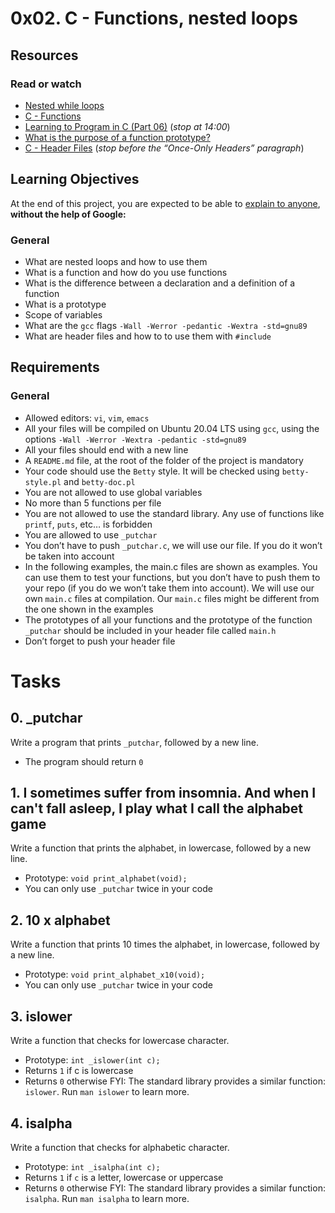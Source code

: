 # 0x02. C - Functions, nested loops

## Resources
### Read or watch
* [Nested while loops](https://www.youtube.com/watch?v=Z3iGeQ1gIss)
* [C - Functions](https://www.tutorialspoint.com/cprogramming/c_functions.htm)
* [Learning to Program in C (Part 06)](https://www.youtube.com/watch?v=qMlnFwYdqIw) (*stop at 14:00*)
* [What is the purpose of a function prototype?](https://www.geeksforgeeks.org/what-is-the-purpose-of-a-function-prototype/)
* [C - Header Files](https://www.tutorialspoint.com/cprogramming/c_header_files.htm) (*stop before the “Once-Only Headers” paragraph*)

## Learning Objectives
At the end of this project, you are expected to be able to [explain to anyone](https://fs.blog/feynman-learning-technique/?fbclid=IwAR2K5_BGPVo0QjJXkOIIqNsqcXK4lTskPWJvA0asKQIGtCPWaQBdKmj1Ztg), **without the help of Google:**
### General
* What are nested loops and how to use them
* What is a function and how do you use functions
* What is the difference between a declaration and a definition of a function
* What is a prototype
* Scope of variables
* What are the ``gcc`` flags ``-Wall -Werror -pedantic -Wextra -std=gnu89``
* What are header files and how to to use them with ``#include``

## Requirements
### General
* Allowed editors: ``vi``, ``vim``, ``emacs``
* All your files will be compiled on Ubuntu 20.04 LTS using ``gcc``, using the options ``-Wall -Werror -Wextra -pedantic -std=gnu89``
* All your files should end with a new line
* A ``README.md`` file, at the root of the folder of the project is mandatory
* Your code should use the ``Betty`` style. It will be checked using ``betty-style.pl`` and ``betty-doc.pl``
* You are not allowed to use global variables
* No more than 5 functions per file
* You are not allowed to use the standard library. Any use of functions like ``printf``, ``puts``, etc… is forbidden
* You are allowed to use ``_putchar``
* You don’t have to push ``_putchar.c``, we will use our file. If you do it won’t be taken into account
* In the following examples, the main.c files are shown as examples. You can use them to test your functions, but you don’t have to push them to your repo (if you do we won’t take them into account). We will use our own ``main.c`` files at compilation. Our ``main.c`` files might be different from the one shown in the examples
* The prototypes of all your functions and the prototype of the function ``_putchar`` should be included in your header file called ``main.h``
* Don’t forget to push your header file

# Tasks
## 0. _putchar
Write a program that prints ``_putchar``, followed by a new line.

* The program should return ``0``

## 1. I sometimes suffer from insomnia. And when I can't fall asleep, I play what I call the alphabet game
Write a function that prints the alphabet, in lowercase, followed by a new line.

* Prototype: ``void print_alphabet(void);``
* You can only use ``_putchar`` twice in your code
## 2. 10 x alphabet
Write a function that prints 10 times the alphabet, in lowercase, followed by a new line.

* Prototype: ``void print_alphabet_x10(void);``
* You can only use ``_putchar`` twice in your code

## 3. islower
Write a function that checks for lowercase character.

* Prototype: ``int _islower(int c);``
* Returns ``1`` if c is lowercase
* Returns ``0`` otherwise
FYI: The standard library provides a similar function: ``islower``. Run ``man islower`` to learn more.

## 4. isalpha
Write a function that checks for alphabetic character.

* Prototype: ``int _isalpha(int c);``
* Returns ``1`` if `c` is a letter, lowercase or uppercase
* Returns ``0`` otherwise
FYI: The standard library provides a similar function: `isalpha`. Run `man isalpha` to learn more.
